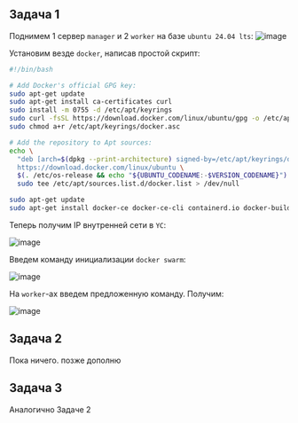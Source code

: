 ## Задача 1

Поднимем 1 сервер `manager` и 2 `worker` на базе `ubuntu 24.04 lts`:
![image](https://github.com/user-attachments/assets/509010da-5a0f-4122-b369-6a96d0c53373)

Установим везде `docker`, написав простой скрипт:
```bash
#!/bin/bash

# Add Docker's official GPG key:
sudo apt-get update
sudo apt-get install ca-certificates curl
sudo install -m 0755 -d /etc/apt/keyrings
sudo curl -fsSL https://download.docker.com/linux/ubuntu/gpg -o /etc/apt/keyrings/docker.asc
sudo chmod a+r /etc/apt/keyrings/docker.asc

# Add the repository to Apt sources:
echo \
  "deb [arch=$(dpkg --print-architecture) signed-by=/etc/apt/keyrings/docker.asc] \
  https://download.docker.com/linux/ubuntu \
  $(. /etc/os-release && echo "${UBUNTU_CODENAME:-$VERSION_CODENAME}") stable" | \
  sudo tee /etc/apt/sources.list.d/docker.list > /dev/null

sudo apt-get update
sudo apt-get install docker-ce docker-ce-cli containerd.io docker-buildx-plugin docker-compose-plugin
```

Теперь получим IP внутренней сети в `YC`:

![image](https://github.com/user-attachments/assets/02e9954a-6d38-4673-98af-d537a42d813c)

Введем команду инициализации `docker swarm`:

![image](https://github.com/user-attachments/assets/f40ae5bb-5960-4385-9eeb-9bcba6f7d5bb)

На `worker`-ах введем предложенную команду. Получим:

![image](https://github.com/user-attachments/assets/a9612487-db25-462d-9508-5deda9097290)

## Задача 2

Пока ничего. позже дополню

## Задача 3

Аналогично Задаче 2
